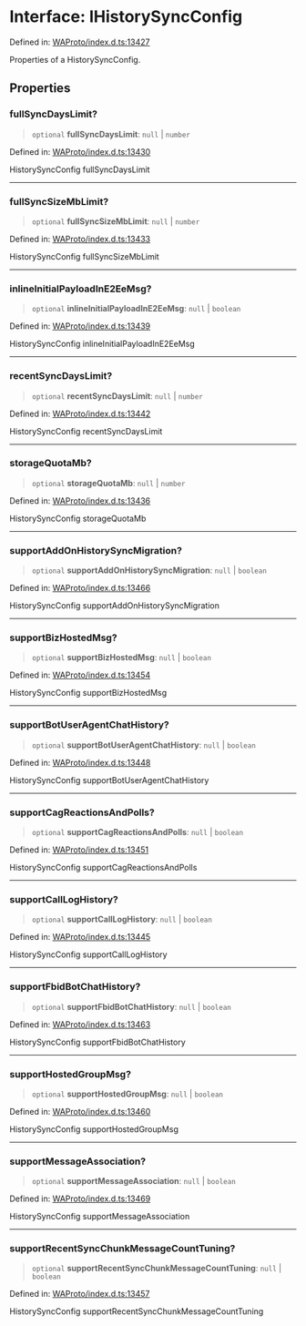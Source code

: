 # Interface: IHistorySyncConfig

Defined in: [WAProto/index.d.ts:13427](https://github.com/Fokusdotid/bail/blob/82f46c566476ac566bfd781dede14412fcdfb787/WAProto/index.d.ts#L13427)

Properties of a HistorySyncConfig.

## Properties

### fullSyncDaysLimit?

> `optional` **fullSyncDaysLimit**: `null` \| `number`

Defined in: [WAProto/index.d.ts:13430](https://github.com/Fokusdotid/bail/blob/82f46c566476ac566bfd781dede14412fcdfb787/WAProto/index.d.ts#L13430)

HistorySyncConfig fullSyncDaysLimit

***

### fullSyncSizeMbLimit?

> `optional` **fullSyncSizeMbLimit**: `null` \| `number`

Defined in: [WAProto/index.d.ts:13433](https://github.com/Fokusdotid/bail/blob/82f46c566476ac566bfd781dede14412fcdfb787/WAProto/index.d.ts#L13433)

HistorySyncConfig fullSyncSizeMbLimit

***

### inlineInitialPayloadInE2EeMsg?

> `optional` **inlineInitialPayloadInE2EeMsg**: `null` \| `boolean`

Defined in: [WAProto/index.d.ts:13439](https://github.com/Fokusdotid/bail/blob/82f46c566476ac566bfd781dede14412fcdfb787/WAProto/index.d.ts#L13439)

HistorySyncConfig inlineInitialPayloadInE2EeMsg

***

### recentSyncDaysLimit?

> `optional` **recentSyncDaysLimit**: `null` \| `number`

Defined in: [WAProto/index.d.ts:13442](https://github.com/Fokusdotid/bail/blob/82f46c566476ac566bfd781dede14412fcdfb787/WAProto/index.d.ts#L13442)

HistorySyncConfig recentSyncDaysLimit

***

### storageQuotaMb?

> `optional` **storageQuotaMb**: `null` \| `number`

Defined in: [WAProto/index.d.ts:13436](https://github.com/Fokusdotid/bail/blob/82f46c566476ac566bfd781dede14412fcdfb787/WAProto/index.d.ts#L13436)

HistorySyncConfig storageQuotaMb

***

### supportAddOnHistorySyncMigration?

> `optional` **supportAddOnHistorySyncMigration**: `null` \| `boolean`

Defined in: [WAProto/index.d.ts:13466](https://github.com/Fokusdotid/bail/blob/82f46c566476ac566bfd781dede14412fcdfb787/WAProto/index.d.ts#L13466)

HistorySyncConfig supportAddOnHistorySyncMigration

***

### supportBizHostedMsg?

> `optional` **supportBizHostedMsg**: `null` \| `boolean`

Defined in: [WAProto/index.d.ts:13454](https://github.com/Fokusdotid/bail/blob/82f46c566476ac566bfd781dede14412fcdfb787/WAProto/index.d.ts#L13454)

HistorySyncConfig supportBizHostedMsg

***

### supportBotUserAgentChatHistory?

> `optional` **supportBotUserAgentChatHistory**: `null` \| `boolean`

Defined in: [WAProto/index.d.ts:13448](https://github.com/Fokusdotid/bail/blob/82f46c566476ac566bfd781dede14412fcdfb787/WAProto/index.d.ts#L13448)

HistorySyncConfig supportBotUserAgentChatHistory

***

### supportCagReactionsAndPolls?

> `optional` **supportCagReactionsAndPolls**: `null` \| `boolean`

Defined in: [WAProto/index.d.ts:13451](https://github.com/Fokusdotid/bail/blob/82f46c566476ac566bfd781dede14412fcdfb787/WAProto/index.d.ts#L13451)

HistorySyncConfig supportCagReactionsAndPolls

***

### supportCallLogHistory?

> `optional` **supportCallLogHistory**: `null` \| `boolean`

Defined in: [WAProto/index.d.ts:13445](https://github.com/Fokusdotid/bail/blob/82f46c566476ac566bfd781dede14412fcdfb787/WAProto/index.d.ts#L13445)

HistorySyncConfig supportCallLogHistory

***

### supportFbidBotChatHistory?

> `optional` **supportFbidBotChatHistory**: `null` \| `boolean`

Defined in: [WAProto/index.d.ts:13463](https://github.com/Fokusdotid/bail/blob/82f46c566476ac566bfd781dede14412fcdfb787/WAProto/index.d.ts#L13463)

HistorySyncConfig supportFbidBotChatHistory

***

### supportHostedGroupMsg?

> `optional` **supportHostedGroupMsg**: `null` \| `boolean`

Defined in: [WAProto/index.d.ts:13460](https://github.com/Fokusdotid/bail/blob/82f46c566476ac566bfd781dede14412fcdfb787/WAProto/index.d.ts#L13460)

HistorySyncConfig supportHostedGroupMsg

***

### supportMessageAssociation?

> `optional` **supportMessageAssociation**: `null` \| `boolean`

Defined in: [WAProto/index.d.ts:13469](https://github.com/Fokusdotid/bail/blob/82f46c566476ac566bfd781dede14412fcdfb787/WAProto/index.d.ts#L13469)

HistorySyncConfig supportMessageAssociation

***

### supportRecentSyncChunkMessageCountTuning?

> `optional` **supportRecentSyncChunkMessageCountTuning**: `null` \| `boolean`

Defined in: [WAProto/index.d.ts:13457](https://github.com/Fokusdotid/bail/blob/82f46c566476ac566bfd781dede14412fcdfb787/WAProto/index.d.ts#L13457)

HistorySyncConfig supportRecentSyncChunkMessageCountTuning
